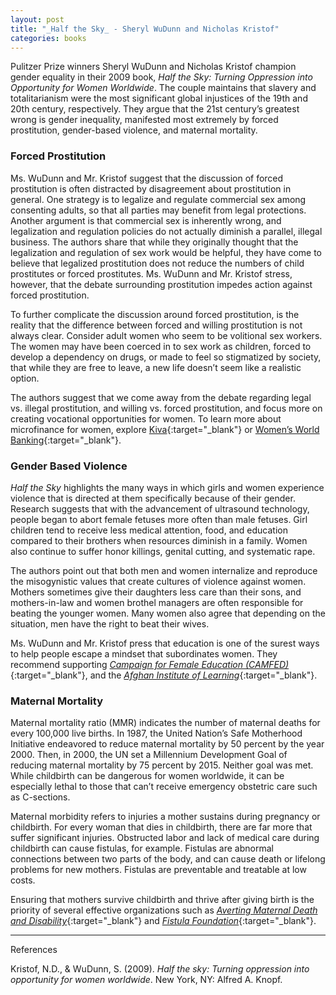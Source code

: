 ```yaml
---
layout: post
title: "_Half the Sky_ - Sheryl WuDunn and Nicholas Kristof"
categories: books
---
```


Pulitzer Prize winners Sheryl WuDunn and Nicholas Kristof champion gender
equality in their 2009 book, _Half the Sky: Turning Oppression into Opportunity
for Women Worldwide_. The couple maintains that slavery and totalitarianism were
the most significant global injustices of the 19th and 20th century,
respectively. They argue that the 21st century’s greatest wrong is gender
inequality, manifested most extremely by forced prostitution, gender-based
violence, and maternal mortality.

### Forced Prostitution

Ms. WuDunn and Mr. Kristof suggest that the discussion of forced prostitution is
often distracted by disagreement about prostitution in general. One strategy is to
legalize and regulate commercial sex among consenting adults, so that
all parties may benefit from legal protections. Another argument is that
commercial sex is inherently wrong, and legalization and regulation policies do
not actually diminish a parallel, illegal business. The authors share that 
while they originally thought that the legalization and regulation of sex work would be helpful, 
they have come to believe that legalized prostitution does not reduce the numbers 
of child prostitutes or forced prostitutes. Ms. WuDunn and Mr. Kristof stress, however, that 
the debate surrounding prostitution impedes action against forced prostitution. 

To further complicate the discussion around forced prostitution, is the reality
that the difference between forced and willing prostitution is not
always clear. Consider adult women who seem to be volitional sex workers. The
women may have been coerced in to sex work as children, forced to develop a
dependency on drugs, or made to feel so stigmatized by society, that while they
are free to leave, a new life doesn’t seem like a realistic option.

The authors suggest that we come away from the debate regarding legal vs.
illegal prostitution, and willing vs. forced prostitution, and focus more on
creating vocational opportunities for women. To learn more about microfinance for
women, explore [Kiva][1]{:target="_blank"} or
[Women’s World Banking][2]{:target="_blank"}.

### Gender Based Violence

_Half the Sky_ highlights the many ways in which girls and women experience
violence that is directed at them specifically because of their gender. Research suggests that with the advancement of ultrasound technology, people began to abort female fetuses more often than male fetuses. Girl children tend to receive
less medical attention, food, and education compared to their brothers when resources diminish in a family. Women
also continue to suffer honor killings, genital cutting, and systematic rape.

The authors point out that both men and women internalize and reproduce the
misogynistic values that create cultures of violence against women. Mothers
sometimes give their daughters less care than their sons, and mothers-in-law and
women brothel managers are often responsible for beating the younger women. Many
women also agree that depending on the situation, men have the right to beat
their wives.

Ms. WuDunn and Mr. Kristof press that education is one of the surest ways to
help people escape a mindset that subordinates women. They recommend supporting
[_Campaign for Female Education (CAMFED)_][3]{:target="_blank"},
and the [_Afghan Institute of Learning_][4]{:target="_blank"}.

### Maternal Mortality

Maternal mortality ratio (MMR) indicates the number of maternal deaths for every
100,000 live births. In 1987, the United Nation’s Safe Motherhood Initiative
endeavored to reduce maternal mortality by 50 percent by the year 2000. Then, in
2000, the UN set a Millennium Development Goal of reducing maternal mortality by
75 percent by 2015. Neither goal was met. While childbirth can be dangerous for
women worldwide, it can be especially lethal to those that can’t receive
emergency obstetric care such as C-sections.

Maternal morbidity refers to injuries a mother sustains during pregnancy or
childbirth. For every woman that dies in childbirth, there are far more that
suffer significant injuries. Obstructed labor and lack of medical care during
childbirth can cause fistulas, for example. Fistulas are abnormal connections
between two parts of the body, and can cause death or lifelong problems for new mothers.
Fistulas are preventable and treatable at low costs.

Ensuring that mothers survive childbirth and thrive after giving birth is the
priority of several effective organizations such as
[_Averting Maternal Death and Disability_][5]{:target="_blank"} and
[_Fistula Foundation_][6]{:target="_blank"}.

---
References

Kristof, N.D., & WuDunn, S. (2009). _Half the sky: Turning oppression into opportunity for women worldwide_. New York, NY: Alfred A. Knopf.

[1]: https://www.kiva.org/lend-by-category/women
[2]: https://www.womensworldbanking.org/
[3]: https://camfed.org/
[4]: https://www.creatinghope.org/who-we-are.html
[5]: https://www.mailman.columbia.edu/research/averting-maternal-death-and-disability-amdd
[6]: https://www.fistulafoundation.org/
